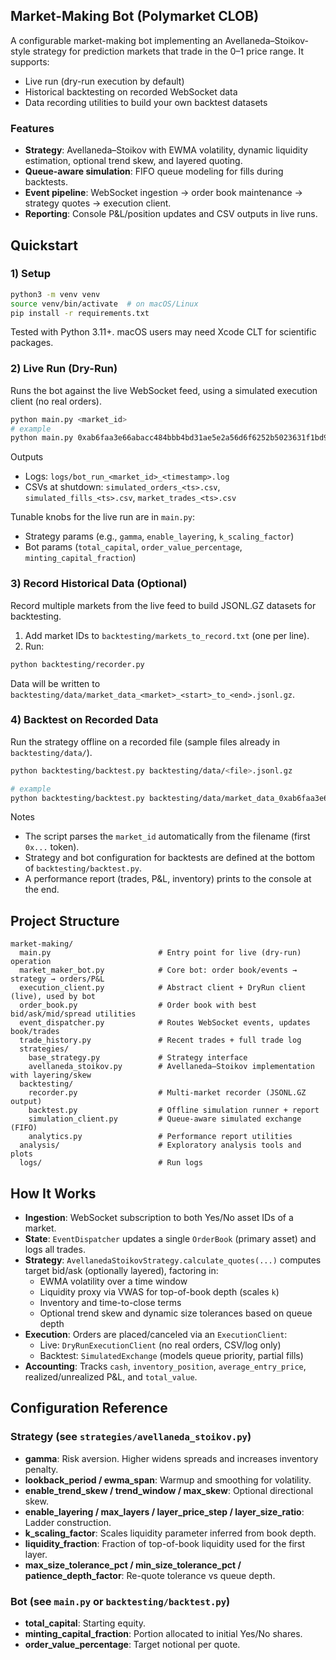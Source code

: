 ## Market-Making Bot (Polymarket CLOB)

A configurable market-making bot implementing an Avellaneda–Stoikov-style strategy for prediction markets that trade in the 0–1 price range. It supports:

- Live run (dry-run execution by default)
- Historical backtesting on recorded WebSocket data
- Data recording utilities to build your own backtest datasets


### Features
- **Strategy**: Avellaneda–Stoikov with EWMA volatility, dynamic liquidity estimation, optional trend skew, and layered quoting.
- **Queue-aware simulation**: FIFO queue modeling for fills during backtests.
- **Event pipeline**: WebSocket ingestion → order book maintenance → strategy quotes → execution client.
- **Reporting**: Console P&L/position updates and CSV outputs in live runs.


## Quickstart

### 1) Setup
```bash
python3 -m venv venv
source venv/bin/activate  # on macOS/Linux
pip install -r requirements.txt
```

Tested with Python 3.11+. macOS users may need Xcode CLT for scientific packages.


### 2) Live Run (Dry-Run)
Runs the bot against the live WebSocket feed, using a simulated execution client (no real orders).

```bash
python main.py <market_id>
# example
python main.py 0xab6faa3e66abacc484bbb4bd31ae5e2a56d6f6252b5023631f1bd9e5299fa2f8
```

Outputs
- Logs: `logs/bot_run_<market_id>_<timestamp>.log`
- CSVs at shutdown: `simulated_orders_<ts>.csv`, `simulated_fills_<ts>.csv`, `market_trades_<ts>.csv`

Tunable knobs for the live run are in `main.py`:
- Strategy params (e.g., `gamma`, `enable_layering`, `k_scaling_factor`)
- Bot params (`total_capital`, `order_value_percentage`, `minting_capital_fraction`)


### 3) Record Historical Data (Optional)
Record multiple markets from the live feed to build JSONL.GZ datasets for backtesting.

1) Add market IDs to `backtesting/markets_to_record.txt` (one per line).
2) Run:
```bash
python backtesting/recorder.py
```
Data will be written to `backtesting/data/market_data_<market>_<start>_to_<end>.jsonl.gz`.


### 4) Backtest on Recorded Data
Run the strategy offline on a recorded file (sample files already in `backtesting/data/`).

```bash
python backtesting/backtest.py backtesting/data/<file>.jsonl.gz

# example
python backtesting/backtest.py backtesting/data/market_data_0xab6faa3e66abacc484bbb4bd31ae5e2a56d6f6252b5023631f1bd9e5299fa2f8_20250805_200856_to_20250805_201342.jsonl.gz
```

Notes
- The script parses the `market_id` automatically from the filename (first `0x...` token).
- Strategy and bot configuration for backtests are defined at the bottom of `backtesting/backtest.py`.
- A performance report (trades, P&L, inventory) prints to the console at the end.


## Project Structure
```text
market-making/
  main.py                        # Entry point for live (dry-run) operation
  market_maker_bot.py            # Core bot: order book/events → strategy → orders/P&L
  execution_client.py            # Abstract client + DryRun client (live), used by bot
  order_book.py                  # Order book with best bid/ask/mid/spread utilities
  event_dispatcher.py            # Routes WebSocket events, updates book/trades
  trade_history.py               # Recent trades + full trade log
  strategies/
    base_strategy.py             # Strategy interface
    avellaneda_stoikov.py        # Avellaneda–Stoikov implementation with layering/skew
  backtesting/
    recorder.py                  # Multi-market recorder (JSONL.GZ output)
    backtest.py                  # Offline simulation runner + report
    simulation_client.py         # Queue-aware simulated exchange (FIFO)
    analytics.py                 # Performance report utilities
  analysis/                      # Exploratory analysis tools and plots
  logs/                          # Run logs
```


## How It Works
- **Ingestion**: WebSocket subscription to both Yes/No asset IDs of a market.
- **State**: `EventDispatcher` updates a single `OrderBook` (primary asset) and logs all trades.
- **Strategy**: `AvellanedaStoikovStrategy.calculate_quotes(...)` computes target bid/ask (optionally layered), factoring in:
  - EWMA volatility over a time window
  - Liquidity proxy via VWAS for top-of-book depth (scales `k`)
  - Inventory and time-to-close terms
  - Optional trend skew and dynamic size tolerances based on queue depth
- **Execution**: Orders are placed/canceled via an `ExecutionClient`:
  - Live: `DryRunExecutionClient` (no real orders, CSV/log only)
  - Backtest: `SimulatedExchange` (models queue priority, partial fills)
- **Accounting**: Tracks `cash`, `inventory_position`, `average_entry_price`, realized/unrealized P&L, and `total_value`.


## Configuration Reference

### Strategy (see `strategies/avellaneda_stoikov.py`)
- **gamma**: Risk aversion. Higher widens spreads and increases inventory penalty.
- **lookback_period / ewma_span**: Warmup and smoothing for volatility.
- **enable_trend_skew / trend_window / max_skew**: Optional directional skew.
- **enable_layering / max_layers / layer_price_step / layer_size_ratio**: Ladder construction.
- **k_scaling_factor**: Scales liquidity parameter inferred from book depth.
- **liquidity_fraction**: Fraction of top-of-book liquidity used for the first layer.
- **max_size_tolerance_pct / min_size_tolerance_pct / patience_depth_factor**: Re-quote tolerance vs queue depth.

### Bot (see `main.py` or `backtesting/backtest.py`)
- **total_capital**: Starting equity.
- **minting_capital_fraction**: Portion allocated to initial Yes/No shares.
- **order_value_percentage**: Target notional per quote.

